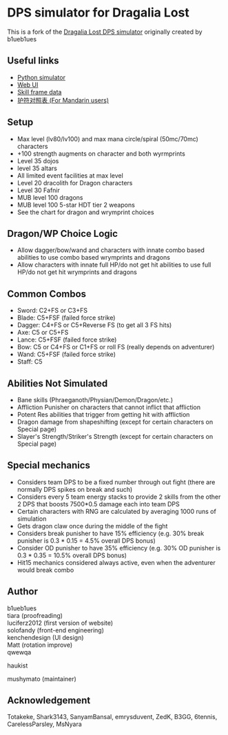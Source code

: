 
# DPS simulator for Dragalia Lost
This is a fork of the [Dragalia Lost DPS simulator](https://github.com/b1ueb1ues/dl) originally created by b1ueb1ues

## Useful links
- [Python simulator](https://github.com/mushymato/dl)
- [Web UI](https://wildshinobu.pythonanywhere.com/ui/dl_simc.html)
- [Skill frame data](https://github.com/mushymato/dl/tree/master/framedata/skills)
- [护符对照表 (For Mandarin users)](https://github.com/mushymato/mushymato.github.io/blob/master/dl-sim/amulet.csv)

## Setup
- Max level (lv80/lv100) and max mana circle/spiral (50mc/70mc) characters
- +100 strength augments on character and both wyrmprints
- Level 35 dojos
- level 35 altars
- All limited event facilities at max level
- Level 20 dracolith for Dragon characters
- Level 30 Fafnir
- MUB level 100 dragons
- MUB level 100 5-star HDT tier 2 weapons
- See the chart for dragon and wrymprint choices

## Dragon/WP Choice Logic
- Allow dagger/bow/wand and characters with innate combo based abilities to use combo based wrymprints and dragons
- Allow characters with innate full HP/do not get hit abilities to use full HP/do not get hit wrymprints and dragons

## Common Combos
- Sword: C2+FS or C3+FS
- Blade: C5+FSF (failed force strike)
- Dagger: C4+FS or C5+Reverse FS (to get all 3 FS hits)
- Axe: C5 or C5+FS
- Lance: C5+FSF (failed force strike)
- Bow: C5 or C4+FS or C1+FS or roll FS (really depends on adventurer)
- Wand: C5+FSF (failed force strike)
- Staff: C5

## Abilities Not Simulated
- Bane skills (Phraeganoth/Physian/Demon/Dragon/etc.)
- Affliction Punisher on characters that cannot inflict that affliction
- Potent Res abilities that trigger from getting hit with affliction
- Dragon damage from shapeshifting (except for certain characters on Special page)
- Slayer's Strength/Striker's Strength (except for certain characters on Special page)

## Special mechanics
- Considers team DPS to be a fixed number through out fight (there are normally DPS spikes on break and such)
- Considers every 5 team energy stacks to provide 2 skills from the other 2 DPS that boosts 7500*0.5 damage each into team DPS
- Certain characters with RNG are calculated by averaging 1000 runs of simulation
- Gets dragon claw once during the middle of the fight
- Considers break punisher to have 15% efficiency (e.g. 30% break punisher is 0.3 * 0.15 = 4.5% overall DPS bonus)
- Consider OD punisher to have 35% efficiency (e.g. 30% OD punisher is 0.3 * 0.35 = 10.5% overall DPS bonus)
- Hit15 mechanics considered always active, even when the adventurer would break combo

## Author
b1ueb1ues  
tiara (proofreading)  
luciferz2012 (first version of website)  
solofandy (front-end engineering)  
kenchendesign (UI design)  
Matt (rotation improve)  
qwewqa

haukist

mushymato (maintainer)

## Acknowledgement
Totakeke, Shark3143, SanyamBansal, emrysduvent, ZedK, B3GG, 6tennis, CarelessParsley, MsNyara

